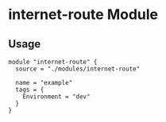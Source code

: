 # internet-route Module

## Usage

```hcl
module "internet-route" {
  source = "./modules/internet-route"

  name = "example"
  tags = {
    Environment = "dev"
  }
}
```
